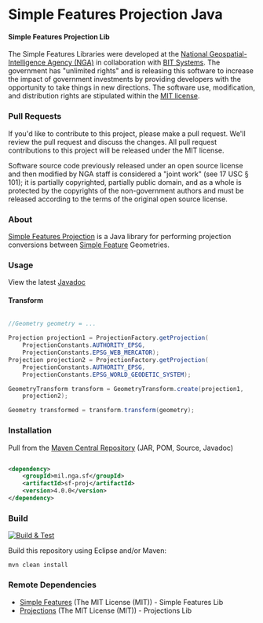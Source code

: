 # Simple Features Projection Java

#### Simple Features Projection Lib ####

The Simple Features Libraries were developed at the [National Geospatial-Intelligence Agency (NGA)](http://www.nga.mil/) in collaboration with [BIT Systems](https://www.caci.com/bit-systems/). The government has "unlimited rights" and is releasing this software to increase the impact of government investments by providing developers with the opportunity to take things in new directions. The software use, modification, and distribution rights are stipulated within the [MIT license](http://choosealicense.com/licenses/mit/).

### Pull Requests ###
If you'd like to contribute to this project, please make a pull request. We'll review the pull request and discuss the changes. All pull request contributions to this project will be released under the MIT license.

Software source code previously released under an open source license and then modified by NGA staff is considered a "joint work" (see 17 USC § 101); it is partially copyrighted, partially public domain, and as a whole is protected by the copyrights of the non-government authors and must be released according to the terms of the original open source license.

### About ###

[Simple Features Projection](http://ngageoint.github.io/simple-features-proj-java/) is a Java library for performing projection conversions between [Simple Feature](https://github.com/ngageoint/simple-features-java) Geometries.

### Usage ###

View the latest [Javadoc](http://ngageoint.github.io/simple-features-proj-java/docs/api/)

#### Transform ####

```java

//Geometry geometry = ...

Projection projection1 = ProjectionFactory.getProjection(
    ProjectionConstants.AUTHORITY_EPSG,
    ProjectionConstants.EPSG_WEB_MERCATOR);
Projection projection2 = ProjectionFactory.getProjection(
    ProjectionConstants.AUTHORITY_EPSG,
    ProjectionConstants.EPSG_WORLD_GEODETIC_SYSTEM);

GeometryTransform transform = GeometryTransform.create(projection1,
    projection2);

Geometry transformed = transform.transform(geometry);

```

### Installation ###

Pull from the [Maven Central Repository](http://search.maven.org/#artifactdetails|mil.nga.sf|sf-proj|4.0.0|jar) (JAR, POM, Source, Javadoc)

```xml

<dependency>
    <groupId>mil.nga.sf</groupId>
    <artifactId>sf-proj</artifactId>
    <version>4.0.0</version>
</dependency>

```

### Build ###

[![Build & Test](https://github.com/ngageoint/simple-features-proj-java/workflows/Build%20&%20Test/badge.svg)](https://github.com/ngageoint/simple-features-proj-java/actions/workflows/build-test.yml)

Build this repository using Eclipse and/or Maven:

    mvn clean install

### Remote Dependencies ###

* [Simple Features](https://github.com/ngageoint/simple-features-java) (The MIT License (MIT)) - Simple Features Lib
* [Projections](https://github.com/ngageoint/projections-java) (The MIT License (MIT)) - Projections Lib
